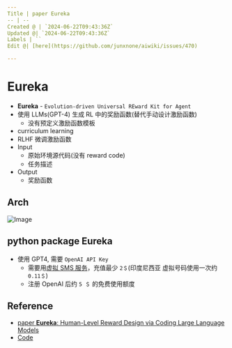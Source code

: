 ```yaml
---
Title | paper Eureka
-- | --
Created @ | `2024-06-22T09:43:36Z`
Updated @| `2024-06-22T09:43:36Z`
Labels | ``
Edit @| [here](https://github.com/junxnone/aiwiki/issues/470)

---
```

# Eureka
- **Eureka** - `Evolution-driven Universal REward Kit for Agent`
- 使用 LLMs(GPT-4) 生成 RL 中的奖励函数(替代手动设计激励函数)
  - 没有预定义激励函数模板
- curriculum learning
- RLHF 微调激励函数
- Input
  - 原始环境源代码(没有 reward code)
  - 任务描述
- Output
  - 奖励函数

## Arch



![Image](https://github.com/junxnone/aiwiki/assets/2216970/9950afa8-a791-48f0-9156-a99d68a93bac)



## python package Eureka
- 使用 GPT4, 需要 `OpenAI API Key`
  - 需要用[虚拟 SMS 服务](https://sms-activate.org/)，充值最少 `2＄`(印度尼西亚 虚拟号码使用一次约 `0.11＄`)
  - 注册 OpenAI 后约 `5 ＄` 的免费使用额度
  
## Reference
- [paper **Eureka**: Human-Level Reward Design via Coding Large Language Models](https://arxiv.org/abs/2310.12931)
- [Code](https://github.com/eureka-research/Eureka)

